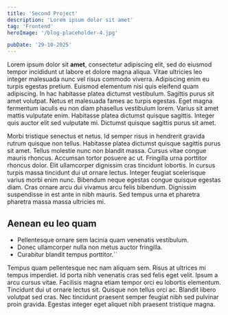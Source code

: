 ```yaml
---
title: 'Second Project'
description: 'Lorem ipsum dolor sit amet'
tag: 'Frontend'
heroImage: '/blog-placeholder-4.jpg'

pubDate: '29-10-2025'
---
```


Lorem ipsum dolor sit **amet**, consectetur adipiscing elit, sed do eiusmod tempor incididunt ut labore et dolore magna
aliqua. Vitae ultricies leo integer malesuada nunc vel risus commodo viverra. Adipiscing enim eu turpis egestas pretium.
Euismod elementum nisi quis eleifend quam adipiscing. In hac habitasse platea dictumst vestibulum. Sagittis purus sit
amet volutpat. Netus et malesuada fames ac turpis egestas. Eget magna fermentum iaculis eu non diam phasellus vestibulum
lorem. Varius sit amet mattis vulputate enim. Habitasse platea dictumst quisque sagittis. Integer quis auctor elit sed
vulputate mi. Dictumst quisque sagittis purus sit amet.

Morbi tristique senectus et netus. Id semper risus in hendrerit gravida rutrum quisque non tellus. Habitasse platea
dictumst quisque sagittis purus sit amet. Tellus molestie nunc non blandit massa. Cursus vitae congue mauris rhoncus.
Accumsan tortor posuere ac ut. Fringilla urna porttitor rhoncus dolor. Elit ullamcorper dignissim cras tincidunt
lobortis. In cursus turpis massa tincidunt dui ut ornare lectus. Integer feugiat scelerisque varius morbi enim nunc.
Bibendum neque egestas congue quisque egestas diam. Cras ornare arcu dui vivamus arcu felis bibendum. Dignissim
suspendisse in est ante in nibh mauris. Sed tempus urna et pharetra pharetra massa massa ultricies mi.

## Aenean eu leo quam

- Pellentesque ornare sem lacinia quam venenatis vestibulum.
- Donec ullamcorper nulla non metus auctor fringilla.
- Curabitur blandit tempus porttitor.``

Tempus quam pellentesque nec nam aliquam sem. Risus at ultrices mi tempus imperdiet. Id porta nibh venenatis cras sed
felis eget velit. Ipsum a arcu cursus vitae. Facilisis magna etiam tempor orci eu lobortis elementum. Tincidunt dui ut
ornare lectus sit. Quisque non tellus orci ac. Blandit libero volutpat sed cras. Nec tincidunt praesent semper feugiat
nibh sed pulvinar proin gravida. Egestas integer eget aliquet nibh praesent tristique magna.

 <!--
                          <a href={`/projets/`} class="card-project">
                              <div class="card-project__contentContainer">
                                  <h3 class="card-project__contentContainer__title">
                                      Title </h3>
                                  <Tag tag="Web"/>
                              </div>
                              <div class="card-project__imageContainer">
                                  <Image class="card-project__imageContainer__img"
                                         src="/src/assets/blog-placeholder-3.jpg"
                                         alt={`Illustration du projet`} width="100%" height="100%"/>
                              </div>
                              <div class="card-project__buttonContainer">
                                  <svg xmlns="http://www.w3.org/2000/svg" width="24" height="24"
                                       viewBox="0 0 24 24">
                                      <path d="M18 8L22 12L18 16"/>
                                      <path d="M2 12H22"/>
                                  </svg>
                              </div>
                          </a> -->
